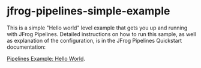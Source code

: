 # jfrog-pipelines-simple-example   

This is a simple  "Hello world" level example that gets you up and running with JFrog Pipelines. 
Detailed instructions on how to run this sample, as well as explanation of the configuration, is in the JFrog Pipelines Quickstart documentation:



[Pipelines Example: Hello World](https://www.jfrog.com/confluence/display/JFROG/Pipeline+Example%3A+Hello+World).
